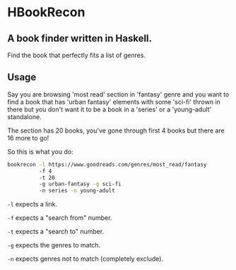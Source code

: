# HBookRecon

## A book finder written in Haskell.

Find the book that perfectly fits a list of genres.

## Usage

Say you are browsing 'most read' section in 'fantasy' genre and you want to find a book that has 'urban fantasy' elements with some 'sci-fi' thrown in there but you don't want it to be a book in a 'series' or a 'young-adult' standalone.

The section has 20 books, you've gone through first 4 books but there are 16 more to go!

So this is what you do:

```sh
bookrecon -l https://www.goodreads.com/genres/most_read/fantasy
          -f 4
          -t 20
          -g urban-fantasy -g sci-fi
          -n series -n young-adult
```


`-l` expects a link.

`-f` expects a "search from" number.

`-t` expects a "search to" number.

`-g` expects the genres to match.

`-n` expects genres not to match (completely exclude).
